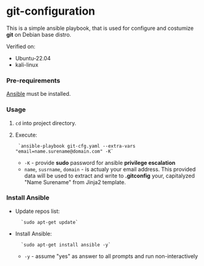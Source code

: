 # git-configuration

This is a simple ansible playbook, that is used for configure and costumize **git** on Debian base distro.

Verified on:
* Ubuntu-22.04
* kali-linux

### Pre-requirements

[Ansible](#install-ansibles) must be installed.

### Usage

1. `cd` into project directory.
2. Execute:

        `ansible-playbook git-cfg.yaml --extra-vars "email=name.surename@domain.com" -K`
	* `-K` - provide **sudo** password for ansible **privilege escalation**
	* `name`, `susrname`, `domain` - is actualy your email address.
		This provided data will be used to extract and write to **.gitconfig** your, capitalyzed "Name Surename" from Jinja2 template.

### Install Ansible

* Update repos list:

        `sudo apt-get update`

* Install Ansible:

        `sudo apt-get install ansible -y`
	* `-y` - assume "yes" as answer to all prompts and run non-interactively
